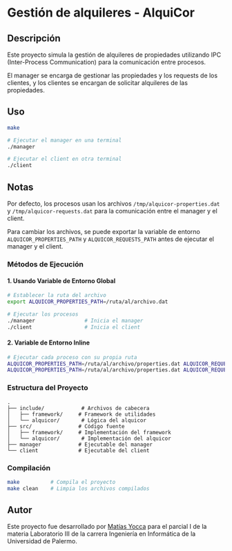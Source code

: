 # Gestión de alquileres - AlquiCor

## Descripción

Este proyecto simula la gestión de alquileres de propiedades utilizando IPC (Inter-Process Communication) para la comunicación entre procesos.

El manager se encarga de gestionar las propiedades y los requests de los clientes, y los clientes se encargan de solicitar alquileres de las propiedades.

## Uso

```bash
make

# Ejecutar el manager en una terminal
./manager

# Ejecutar el client en otra terminal
./client
```

## Notas

Por defecto, los procesos usan los archivos `/tmp/alquicor-properties.dat` y `/tmp/alquicor-requests.dat` para la comunicación entre el manager y el client.

Para cambiar los archivos, se puede exportar la variable de entorno `ALQUICOR_PROPERTIES_PATH` y `ALQUICOR_REQUESTS_PATH` antes de ejecutar el manager y el client.

### Métodos de Ejecución

#### 1. Usando Variable de Entorno Global

```bash
# Establecer la ruta del archivo
export ALQUICOR_PROPERTIES_PATH=/ruta/al/archivo.dat

# Ejecutar los procesos
./manager                # Inicia el manager
./client                 # Inicia el client
```

#### 2. Variable de Entorno Inline

```bash
# Ejecutar cada proceso con su propia ruta
ALQUICOR_PROPERTIES_PATH=/ruta/al/archivo/properties.dat ALQUICOR_REQUESTS_PATH=/ruta/al/archivo/requests.dat ./manager
ALQUICOR_PROPERTIES_PATH=/ruta/al/archivo/properties.dat ALQUICOR_REQUESTS_PATH=/ruta/al/archivo/requests.dat ./client
```

### Estructura del Proyecto

```
.
├── include/            # Archivos de cabecera
│   ├── framework/     # Framework de utilidades
│   └── alquicor/       # Lógica del alquicor
├── src/               # Código fuente
│   ├── framework/     # Implementación del framework
│   └── alquicor/       # Implementación del alquicor
├── manager            # Ejecutable del manager
└── client             # Ejecutable del client
```

### Compilación

```bash
make          # Compila el proyecto
make clean    # Limpia los archivos compilados
```

## Autor

Este proyecto fue desarrollado por [Matías Yocca](https://github.com/mayocca) para el parcial I de la materia Laboratorio III de la carrera Ingeniería en Informática de la Universidad de Palermo.
